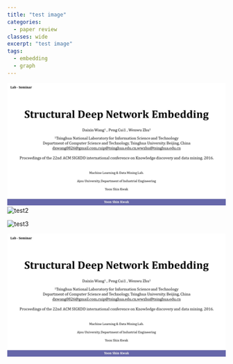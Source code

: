```yaml
---
title: "test image"
categories:
  - paper review
classes: wide
excerpt: "test image"
tags: 
  - embedding
  - graph
---
```




![test1](/assets/review_SDNE/ppt01.JPG)
![test2]("/assets/review_SDNE/ppt01.JPG")

![test3]("/assets/review_SDNE/ppt01.JPG")

![test4](/assets/review_SDNE/ppt01.JPG?rwq=true)





